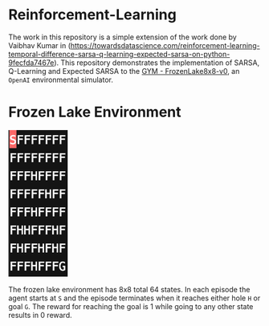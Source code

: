 # Reinforcement-Learning
The work in this repository is a simple extension of the work done by Vaibhav Kumar in (https://towardsdatascience.com/reinforcement-learning-temporal-difference-sarsa-q-learning-expected-sarsa-on-python-9fecfda7467e). This repository demonstrates the implementation of SARSA, Q-Learning and Expected SARSA to the [GYM - FrozenLake8x8-v0](https://gym.openai.com/envs/FrozenLake8x8-v0/), an ```OpenAI``` environmental simulator.

# Frozen Lake Environment 
![](assets/FrozenLake.png)

The frozen lake environment has 8x8 total 64 states. In each episode the agent starts at ```S``` and the episode terminates when it reaches either hole ```H``` or goal ```G```. The reward for reaching the goal is 1 while going to any other state results in 0 reward.
